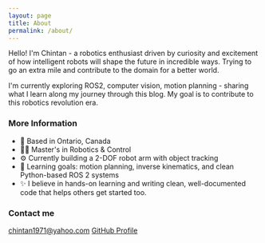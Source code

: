 ```yaml
---
layout: page
title: About
permalink: /about/
---
```


Hello! I'm Chintan - a robotics enthusiast driven by curiosity and excitement of how intelligent robots will shape the future in incredible ways. Trying to go an extra mile and contribute to the domain for a better world.

I'm currently exploring ROS2, computer vision, motion planning - sharing what I learn along my journey through this blog. My goal is to contribute to this robotics revolution era.

### More Information

- 📍 Based in Ontario, Canada  
- 👨‍🎓 Master's in Robotics & Control  
- ⚙️ Currently building a 2-DOF robot arm with object tracking  
- 🧠 Learning goals: motion planning, inverse kinematics, and clean Python-based ROS 2 systems  
- ✨ I believe in hands-on learning and writing clean, well-documented code that helps others get started too.

### Contact me

[chintan1971@yahoo.com](mailto:chintan1971@yahoo.com)
[GitHub Profile](https://github.com/Chintan1971)